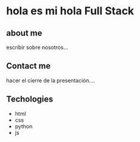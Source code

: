 # hola es mi hola Full Stack                                                                                                             
## about me
escribir sobre nosotros...

## Contact me
hacer el cierre de la presentación....

## Techologies
- html
- css
- python
- js